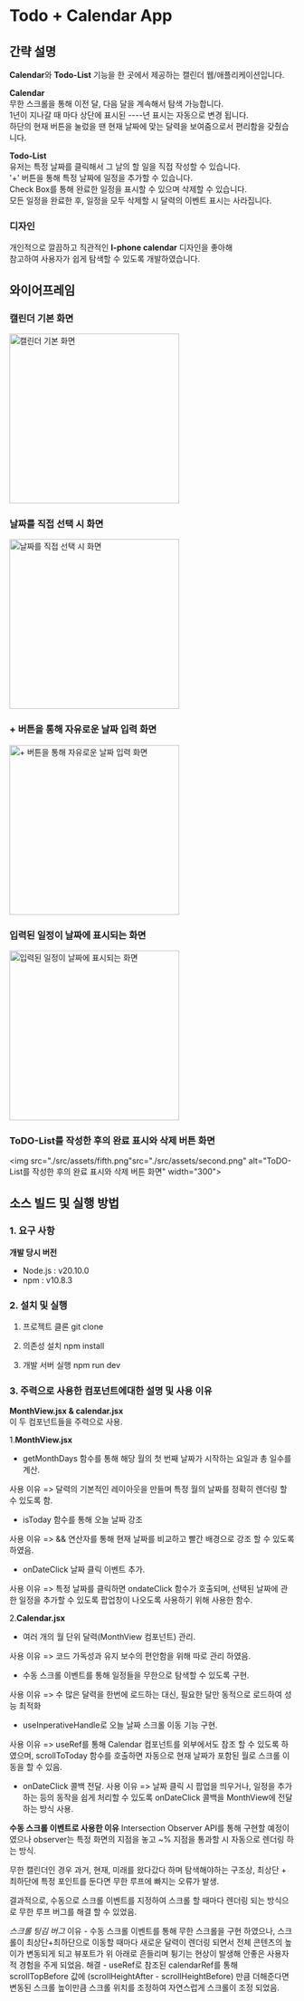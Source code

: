 # Todo + Calendar App

## 간략 설명

**Calendar**와 **Todo-List** 기능을 한 곳에서 제공하는 캘린더 웹/애플리케이션입니다.  

**Calendar**<br/>
무한 스크롤을 통해 이전 달, 다음 달을 계속해서 탐색 가능합니다.<br/>
1년이 지나갈 때 마다 상단에 표시된 ----년 표시는 자동으로 변경 됩니다.<br/>
하단의 현재 버튼을 눌렀을 땐 현재 날짜에 맞는 달력을 보여줌으로서 편리함을 갖췄습니다.<br/>

**Todo-List**<br/>
유저는 특정 날짜를 클릭해서 그 날의 할 일을 직접 작성할 수 있습니다.<br/>
'+' 버튼을 통해 특정 날짜에 일정을 추가할 수 있습니다.<br/>
Check Box를 통해 완료한 일정을 표시할 수 있으며 삭제할 수 있습니다.<br/>
모든 일정을 완료한 후, 일정을 모두 삭제할 시 달력의 이벤트 표시는 사라집니다.<br/>


### 디자인
개인적으로 깔끔하고 직관적인 **I-phone calendar** 디자인을 좋아해<br/>
참고하여 사용자가 쉽게 탐색할 수 있도록 개발하였습니다.<br/>

## 와이어프레임

### 캘린더 기본 화면
<img src="./src/assets/first.png" alt="캘린더 기본 화면" width="300">

### 날짜를 직접 선택 시 화면
<img src="./src/assets/third.png" alt="날짜를 직접 선택 시 화면" width="300">

### + 버튼을 통해 자유로운 날짜 입력 화면
<img src="./src/assets/fourth.png" alt="+ 버튼을 통해 자유로운 날짜 입력 화면" width="300">

### 입력된 일정이 날짜에 표시되는 화면
<img src="./src/assets/second.png" alt="입력된 일정이 날짜에 표시되는 화면" width="300">

### ToDO-List를 작성한 후의 완료 표시와 삭제 버튼 화면
<img src="./src/assets/fifth.png"src="./src/assets/second.png" alt="ToDO-List를 작성한 후의 완료 표시와 삭제 버튼 화면" width="300">

## 소스 빌드 및 실행 방법

### 1. 요구 사항
**개발 당시 버전**
- Node.js : v20.10.0
- npm : v10.8.3

### 2. 설치 및 실행

1. 프로젝트 클론
   git clone <url>

2. 의존성 설치
   npm install

3. 개발 서버 실행
   npm run dev

### 3. 주력으로 사용한 컴포넌트에대한 설명 및 사용 이유 

**MonthView.jsx & calendar.jsx**<br/>
이 두 컴포넌트들을 주력으로 사용.<br/>

1.**MonthView.jsx**<br/>
- getMonthDays 함수를 통해 해당 월의 첫 번째 날짜가 시작하는 요일과 총 일수를 계산.

사용 이유 => 달력의 기본적인 레이아웃을 만들며 특정 월의 날짜를 정확히 렌더링 할 수 있도록 함.

- isToday 함수를 통해 오늘 날짜 강조

사용 이유 => && 연산자를 통해 현재 날짜를 비교하고 빨간 배경으로 강조 할 수 있도록 하였음.

- onDateClick 날짜 클릭 이벤트 추가.

사용 이유 => 특정 날짜를 클릭하면 ondateClick 함수가 호출되며, 선택된 날짜에 관한 일정을 추가할 수 있도록 팝업창이 나오도록 사용하기 위해 사용한 함수.


2.**Calendar.jsx**<br/>
- 여러 개의 월 단위 달력(MonthView 컴포넌트) 관리.

사용 이유 => 코드 가독성과 유지 보수의 편안함을 위해 따로 관리 하였음.

- 수동 스크롤 이벤트를 통해 일정들을 무한으로 탐색할 수 있도록 구현.

사용 이유 => 수 많은 달력을 한번에 로드하는 대신, 필요한 달만 동적으로 로드하여 성능 최적화

- useInperativeHandle로 오늘 날짜 스크롤 이동 기능 구현.

사용 이유 => useRef를 통해 Calendar 컴포넌트를 외부에서도 참조 할 수 있도록 하였으며, scrollToToday 함수를 호출하면 자동으로 현재 날짜가 포함된 월로 스크롤 이동을 할 수 있음.

- onDateClick 콜백 전달.
사용 이유 => 날짜 클릭 시 팝업을 띄우거나, 일정을 추가하는 등의 동작을 쉽게 처리할 수 있도록 onDateClick 콜백을 MonthView에 전달하는 방식 사용.

**수동 스크롤 이벤트로 사용한 이유**
Intersection Observer API를 통해 구현할 예정이였으나
observer는 특정 화면의 지점을 놓고 ~% 지점을 통과할 시 자동으로 렌더링 하는 방식.

무한 캘린더인 경우 과거, 현재, 미래를 왔다갔다 하며 탐색해야하는 구조상, 최상단 + 최하단에 특정 포인트를 둔다면 무한 루프에 빠지는 오류가 발생.

결과적으로, 수동으로 스크롤 이벤트를 지정하여 스크롤 할 때마다 렌더링 되는 방식으로 무한 루프 버그를 해결 할 수 있었음.

*스크롤 팅김 버그*
이유 - 수동 스크롤 이벤트를 통해 무한 스크롤을 구현 하였으나, 스크롤이 최상단+최하단으로 이동할 때마다 새로운 달력이 렌더링 되면서 전체 콘텐츠의 높이가 변동되게 되고 뷰포트가 위 아래로 흔들리며 튕기는 현상이 발생해 안좋은 사용자적 경험을 주게 되었음.
해결 - useRef로 참조된 calendarRef를 통해 scrollTopBefore 값에 (scrollHeightAfter - scrollHeightBefore) 만큼 더해준다면 변동된 스크롤 높이만큼 스크롤 위치를 조정하여 자연스럽게 스크롤이 조정 되었음.
